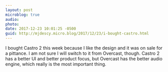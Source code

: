 ```yaml
---
layout: post
microblog: true
audio: 
photo: 
date: 2017-12-23 10:01:25 -0500
guid: http://mjdescy.micro.blog/2017/12/23/i-bought-castro.html
---
```

I bought Castro 2 this week because I like the design and it was on sale for a pittance. I am not sure I will switch to it from Overcast, though. Castro 2 has a better UI and better product focus, but Overcast has the better audio engine, which really is the most important thing.
